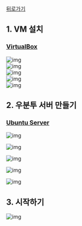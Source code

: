 [뒤로가기](../../README.md)<br>

## 1. VM 설치

### [VirtualBox](https://www.virtualbox.org/wiki/Downloads)

![img](../Img/vm1.png)<br>
![img](../Img/vm2.png)<br>
![img](../Img/vm3.png)<br>
![img](../Img/vm4.png)<br>
![img](../Img/vm5.png)<br>

## 2. 우분투 서버 만들기

### [Ubuntu Server](https://ubuntu.com/download/server)

![img](../img/vm6.png)<br>

![img](../img/vm7.png)<br>

![img](../img/vm8.png)<br>

![img](../img/vm9.png)<br>

![img](../img/vm10.png)<br>

## 3. 시작하기

![img](../img/vm11.png)<br>
